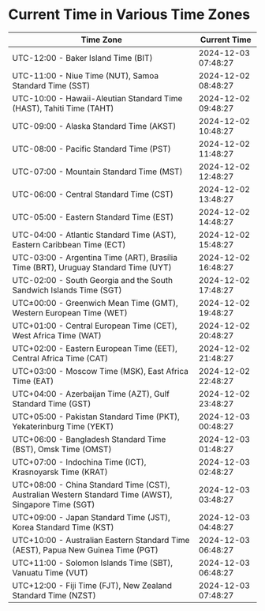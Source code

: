 # Current Time in Various Time Zones

| Time Zone | Current Time |
|-----------|--------------|
| UTC-12:00 - Baker Island Time (BIT) | 2024-12-03 07:48:27 |
| UTC-11:00 - Niue Time (NUT), Samoa Standard Time (SST) | 2024-12-02 08:48:27 |
| UTC-10:00 - Hawaii-Aleutian Standard Time (HAST), Tahiti Time (TAHT) | 2024-12-02 09:48:27 |
| UTC-09:00 - Alaska Standard Time (AKST) | 2024-12-02 10:48:27 |
| UTC-08:00 - Pacific Standard Time (PST) | 2024-12-02 11:48:27 |
| UTC-07:00 - Mountain Standard Time (MST) | 2024-12-02 12:48:27 |
| UTC-06:00 - Central Standard Time (CST) | 2024-12-02 13:48:27 |
| UTC-05:00 - Eastern Standard Time (EST) | 2024-12-02 14:48:27 |
| UTC-04:00 - Atlantic Standard Time (AST), Eastern Caribbean Time (ECT) | 2024-12-02 15:48:27 |
| UTC-03:00 - Argentina Time (ART), Brasília Time (BRT), Uruguay Standard Time (UYT) | 2024-12-02 16:48:27 |
| UTC-02:00 - South Georgia and the South Sandwich Islands Time (SGT) | 2024-12-02 17:48:27 |
| UTC±00:00 - Greenwich Mean Time (GMT), Western European Time (WET) | 2024-12-02 19:48:27 |
| UTC+01:00 - Central European Time (CET), West Africa Time (WAT) | 2024-12-02 20:48:27 |
| UTC+02:00 - Eastern European Time (EET), Central Africa Time (CAT) | 2024-12-02 21:48:27 |
| UTC+03:00 - Moscow Time (MSK), East Africa Time (EAT) | 2024-12-02 22:48:27 |
| UTC+04:00 - Azerbaijan Time (AZT), Gulf Standard Time (GST) | 2024-12-02 23:48:27 |
| UTC+05:00 - Pakistan Standard Time (PKT), Yekaterinburg Time (YEKT) | 2024-12-03 00:48:27 |
| UTC+06:00 - Bangladesh Standard Time (BST), Omsk Time (OMST) | 2024-12-03 01:48:27 |
| UTC+07:00 - Indochina Time (ICT), Krasnoyarsk Time (KRAT) | 2024-12-03 02:48:27 |
| UTC+08:00 - China Standard Time (CST), Australian Western Standard Time (AWST), Singapore Time (SGT) | 2024-12-03 03:48:27 |
| UTC+09:00 - Japan Standard Time (JST), Korea Standard Time (KST) | 2024-12-03 04:48:27 |
| UTC+10:00 - Australian Eastern Standard Time (AEST), Papua New Guinea Time (PGT) | 2024-12-03 06:48:27 |
| UTC+11:00 - Solomon Islands Time (SBT), Vanuatu Time (VUT) | 2024-12-03 06:48:27 |
| UTC+12:00 - Fiji Time (FJT), New Zealand Standard Time (NZST) | 2024-12-03 07:48:27 |
